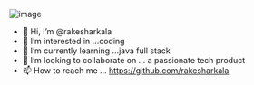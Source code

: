 ![image](https://user-images.githubusercontent.com/117727584/202377088-8b29f846-a7fe-4f36-b62c-8d1f50151a5c.png)


- 👋 Hi, I’m @rakesharkala
- 👀 I’m interested in ...coding
- 🌱 I’m currently learning ...java full stack 
- 💞️ I’m looking to collaborate on ... a passionate tech product 
- 📫 How to reach me ... https://github.com/rakesharkala

<!---
rakesharkala/rakesharkala is a ✨ special ✨ repository because its `README.md` (this file) appears on your GitHub profile.
You can click the Preview link to take a look at your changes.
--->

